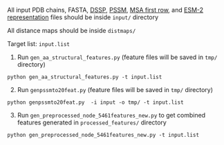All input PDB chains, FASTA, [DSSP](../input_details/DSSP_readme.md), [PSSM](../input_details/PSSM_readme.md), [MSA first row](../input_details/MSA_first_row_readme.md), and [ESM-2 representation](../input_details/ESM-2_representation_readme.md) files should be inside `input/` directory

All distance maps should be inside `distmaps/`

Target list: `input.list`

1. Run `gen_aa_structural_features.py` (feature files will be saved in `tmp/` directory)

`python gen_aa_structural_features.py -t input.list`

2. Run `genpssmto20feat.py` (feature files will be saved in `tmp/` directory)

`python genpssmto20feat.py  -i input -o tmp/ -t input.list`

3. Run `gen_preprocessed_node_5461features_new.py` to get combined features generated in `processed_features/` directory

`python gen_preprocessed_node_5461features_new.py -t input.list`
